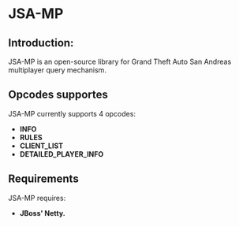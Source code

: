 JSA-MP
=================================
 
Introduction:
---------------------------------
JSA-MP is an open-source library for Grand Theft Auto San Andreas multiplayer query mechanism.

Opcodes supportes
---------------------------------
JSA-MP currently supports 4 opcodes:  
* **INFO**
* **RULES**  
* **CLIENT_LIST**    
* **DETAILED_PLAYER_INFO**   

Requirements
---------------------------------
JSA-MP requires:  
 * **JBoss' Netty.**  
